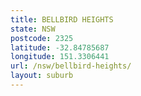 ```yaml
---
title: BELLBIRD HEIGHTS
state: NSW
postcode: 2325
latitude: -32.84785687
longitude: 151.3306441
url: /nsw/bellbird-heights/
layout: suburb
---
```

